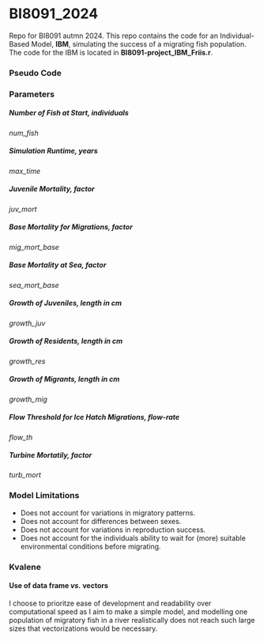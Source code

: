 # BI8091_2024
Repo for BI8091 autmn 2024.
This repo contains the code for an Individual-Based Model, **IBM**, simulating the success of a migrating fish population.
The code for the IBM is located in **BI8091-project_IBM_Friis.r**.

### Pseudo Code 

### Parameters
##### Number of Fish at Start, individuals
*num_fish*
##### Simulation Runtime, years
*max_time*
##### Juvenile Mortality, factor
*juv_mort*
##### Base Mortality for Migrations, factor
*mig_mort_base*
##### Base Mortality at Sea, factor 
*sea_mort_base*
##### Growth of Juveniles, length in cm
*growth_juv*
##### Growth of Residents, length in cm
*growth_res*
##### Growth of Migrants, length in cm
*growth_mig*
##### Flow Threshold for Ice Hatch Migrations, flow-rate
*flow_th*
##### Turbine Mortatily, factor
*turb_mort*

### Model Limitations

* Does not account for variations in migratory patterns.
* Does not account for differences between sexes.
* Does not account for variations in reproduction success.
* Does not account for the individuals ability to wait for (more) suitable environmental conditions before migrating. 

### Kvalene

#### Use of **data frame** *vs.* **vectors**
I choose to prioritze ease of development and readability over computational speed as I aim to make a simple model, and modelling one population of migratory fish in a river realistically does not reach such large sizes that vectorizations would be necessary. 